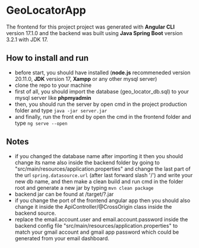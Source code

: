 # GeoLocatorApp

The frontend for this project project was generated with **Angular CLI** version 17.1.0
and the backend was built using **Java Spring Boot** version 3.2.1 with JDK 17.

## How to install and run

- before start, you should have installed (**node.js** recommeneded version 20.11.0, **JDK** version 17, **Xampp** or any other mysql server)
- clone the repo to your machine
- first of all, you should import the database (geo_locator_db.sql) to your mysql server like **phpmyadmin** 
- then, you should run the server by open cmd in the project production folder and type `java -jar server.jar`
- and finally, run the front end by open the cmd in the frontend folder and type `ng serve --open`

## Notes

- if you changed the database name after importing it then you should change its name also inside the backend folder by going to "src/main/resources/application.properties" and change the last part of the url `spring.datasource.url` (after last forward slash '/') and write your new db name, and then make a clean build and run cmd in the folder root and generate a new jar by typing `mvn clean package`
- backend jar can be found at /target/?.jar
- if you change the port of the frontend angular app then you should also change it inside the ApiController/@CrossOrigin class inside the backend source.
- replace the email.account.user and email.account.password inside the backend config file "src/main/resources/application.properties" to match your gmail account and gmail app password which could be generated from your email dashboard.